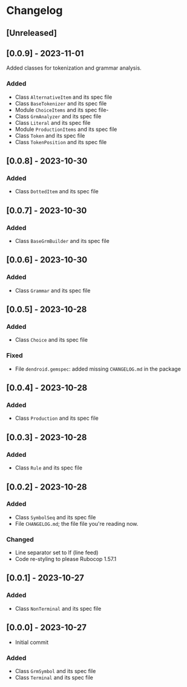 # Changelog

## [Unreleased]

## [0.0.9] - 2023-11-01
Added classes for tokenization and grammar analysis.

### Added
- Class `AlternativeItem` and its spec file
- Class `BaseTokenizer` and its spec file
- Module `ChoiceItems` and its spec file- 
- Class `GrmAnalyzer` and its spec file
- Class `Literal` and its spec file
- Module `ProductionItems` and its spec file
- Class `Token` and its spec file
- Class `TokenPosition` and its spec file

## [0.0.8] - 2023-10-30
### Added
- Class `DottedItem` and its spec file

## [0.0.7] - 2023-10-30
### Added
- Class `BaseGrmBuilder` and its spec file

## [0.0.6] - 2023-10-30
### Added
- Class `Grammar` and its spec file

## [0.0.5] - 2023-10-28
### Added
- Class `Choice` and its spec file

### Fixed
- File `dendroid.gemspec`: added missing `CHANGELOG.md` in the package

## [0.0.4] - 2023-10-28
### Added
- Class `Production` and its spec file

## [0.0.3] - 2023-10-28
### Added
- Class `Rule` and its spec file

## [0.0.2] - 2023-10-28
### Added
- Class `SymbolSeq` and its spec file
- File `CHANGELOG.md`; the file file you're reading now.

### Changed
- Line separator set to lf (line feed)
- Code re-styling to please Rubocop 1.57.1

## [0.0.1] - 2023-10-27
### Added
- Class `NonTerminal` and its spec file

## [0.0.0] - 2023-10-27
- Initial commit

### Added
- Class `GrmSymbol` and its spec file
- Class `Terminal` and its spec file